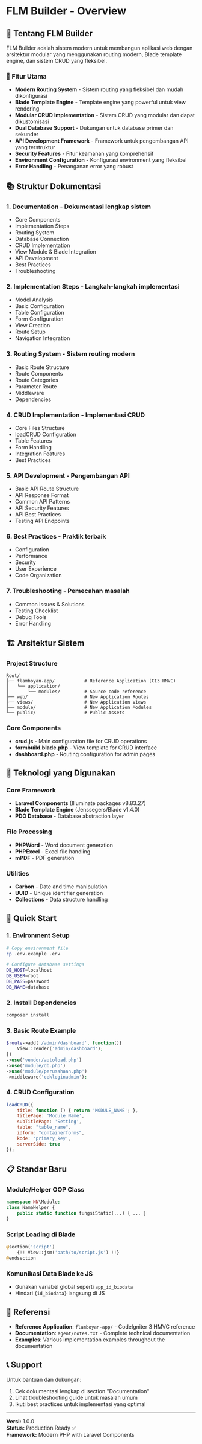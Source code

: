 # FLM Builder - Overview

## 🎯 Tentang FLM Builder

FLM Builder adalah sistem modern untuk membangun aplikasi web dengan arsitektur modular yang menggunakan routing modern, Blade template engine, dan sistem CRUD yang fleksibel.

### 🚀 Fitur Utama

- **Modern Routing System** - Sistem routing yang fleksibel dan mudah dikonfigurasi
- **Blade Template Engine** - Template engine yang powerful untuk view rendering
- **Modular CRUD Implementation** - Sistem CRUD yang modular dan dapat dikustomisasi
- **Dual Database Support** - Dukungan untuk database primer dan sekunder
- **API Development Framework** - Framework untuk pengembangan API yang terstruktur
- **Security Features** - Fitur keamanan yang komprehensif
- **Environment Configuration** - Konfigurasi environment yang fleksibel
- **Error Handling** - Penanganan error yang robust

## 📚 Struktur Dokumentasi

### 1. **Documentation** - Dokumentasi lengkap sistem
   - Core Components
   - Implementation Steps
   - Routing System
   - Database Connection
   - CRUD Implementation
   - View Module & Blade Integration
   - API Development
   - Best Practices
   - Troubleshooting

### 2. **Implementation Steps** - Langkah-langkah implementasi
   - Model Analysis
   - Basic Configuration
   - Table Configuration
   - Form Configuration
   - View Creation
   - Route Setup
   - Navigation Integration

### 3. **Routing System** - Sistem routing modern
   - Basic Route Structure
   - Route Components
   - Route Categories
   - Parameter Route
   - Middleware
   - Dependencies

### 4. **CRUD Implementation** - Implementasi CRUD
   - Core Files Structure
   - loadCRUD Configuration
   - Table Features
   - Form Handling
   - Integration Features
   - Best Practices

### 5. **API Development** - Pengembangan API
   - Basic API Route Structure
   - API Response Format
   - Common API Patterns
   - API Security Features
   - API Best Practices
   - Testing API Endpoints

### 6. **Best Practices** - Praktik terbaik
   - Configuration
   - Performance
   - Security
   - User Experience
   - Code Organization

### 7. **Troubleshooting** - Pemecahan masalah
   - Common Issues & Solutions
   - Testing Checklist
   - Debug Tools
   - Error Handling

## 🏗️ Arsitektur Sistem

### Project Structure
```
Root/
├── flamboyan-app/           # Reference Application (CI3 HMVC)
│   └── application/
│       └── modules/         # Source code reference
├── web/                     # New Application Routes
├── views/                   # New Application Views
├── module/                  # New Application Modules
└── public/                  # Public Assets
```

### Core Components
- **crud.js** - Main configuration file for CRUD operations
- **formbuild.blade.php** - View template for CRUD interface
- **dashboard.php** - Routing configuration for admin pages

## 🔧 Teknologi yang Digunakan

### Core Framework
- **Laravel Components** (Illuminate packages v8.83.27)
- **Blade Template Engine** (Jenssegers/Blade v1.4.0)
- **PDO Database** - Database abstraction layer

### File Processing
- **PHPWord** - Word document generation
- **PHPExcel** - Excel file handling
- **mPDF** - PDF generation

### Utilities
- **Carbon** - Date and time manipulation
- **UUID** - Unique identifier generation
- **Collections** - Data structure handling

## 🎯 Quick Start

### 1. Environment Setup
```bash
# Copy environment file
cp .env.example .env

# Configure database settings
DB_HOST=localhost
DB_USER=root
DB_PASS=password
DB_NAME=database
```

### 2. Install Dependencies
```bash
composer install
```

### 3. Basic Route Example
```php
$route->add('/admin/dashboard', function(){
    View::render('admin/dashboard');
})
->use('vendor/autoload.php')
->use('module/db.php')
->use('module/perusahaan.php')
->middleware('cekloginadmin');
```

### 4. CRUD Configuration
```javascript
loadCRUD({
    title: function () { return 'MODULE_NAME'; },
    titlePage: 'Module Name',
    subTitlePage: 'Setting',
    table: "table_name",
    idform: "containerforms",
    kode: 'primary_key',
    serverSide: true
});
```

## 📋 Standar Baru

### Module/Helper OOP Class
```php
namespace NN\Module;
class NamaHelper {
    public static function fungsiStatic(...) { ... }
}
```

### Script Loading di Blade
```php
@section('script')
    {!! View::jsm('path/to/script.js') !!}
@endsection
```

### Komunikasi Data Blade ke JS
- Gunakan variabel global seperti `app_id_biodata`
- Hindari `{id_biodata}` langsung di JS

## 🔗 Referensi

- **Reference Application**: `flamboyan-app/` - CodeIgniter 3 HMVC reference
- **Documentation**: `agent/notes.txt` - Complete technical documentation
- **Examples**: Various implementation examples throughout the documentation

## 📞 Support

Untuk bantuan dan dukungan:
1. Cek dokumentasi lengkap di section "Documentation"
2. Lihat troubleshooting guide untuk masalah umum
3. Ikuti best practices untuk implementasi yang optimal

---

**Versi:** 1.0.0  
**Status:** Production Ready ✅  
**Framework:** Modern PHP with Laravel Components 